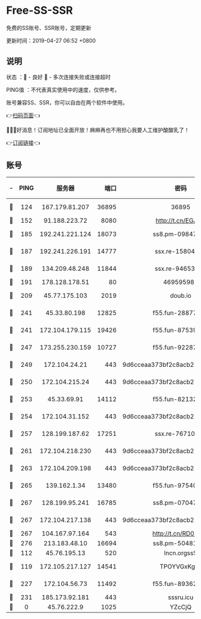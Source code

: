 # Free-SS-SSR

免费的SS账号、SSR账号，定期更新

更新时间：2019-04-27 06:52 +0800

## 说明

状态     ：🙂 - 良好 🙁 - 多次连接失败或连接超时

PING值   ：不代表真实使用中的速度，仅供参考。

账号兼容SS、SSR，你可以自由在两个软件中使用。

👉[扫码页面](https://liesauer.github.io/Free-SS-SSR/)👈

🎉🎉🎉好消息！订阅地址已全面开放！麻麻再也不用担心我要人工维护酸酸乳了！

👉[订阅链接](https://www.liesauer.net/yogurt/subscribe?ACCESS_TOKEN=DAYxR3mMaZAsaqUb)👈

## 账号

|-|PING|服务器|端口|密码|加密方式|区域|
|:----:|:----:|:-----:|-----:|:----:|:----:|:----:|
|🙂|124|167.179.81.207|36895|36895|aes-256-cfb|JP|
|🙂|152|91.188.223.72|8080|http://t.cn/EGJIyrl|rc4-md5|RU|
|🙂|185|192.241.221.124|18073|ss8.pm-09847750|aes-256-cfb|US|
|🙂|187|192.241.226.191|14777|ssx.re-15804157|aes-256-cfb|US|
|🙂|189|134.209.48.248|11844|ssx.re-94653207|aes-256-cfb|US|
|🙂|191|178.128.178.51|80|469595985|chacha20|US|
|🙂|209|45.77.175.103|2019|doub.io|aes-128-ctr|SG|
|🙂|241|45.33.80.198|12825|f55.fun-28877106|aes-256-cfb|US|
|🙂|241|172.104.179.115|19426|f55.fun-87539428|aes-256-cfb|SG|
|🙂|247|173.255.230.159|10727|f55.fun-92287038|aes-256-cfb|US|
|🙂|249|172.104.24.21|443|9d6cceaa373bf2c8acb22e60b6a58be6|aes-256-cfb|US|
|🙂|250|172.104.215.24|443|9d6cceaa373bf2c8acb22e60b6a58be6|aes-256-cfb|US|
|🙂|253|45.33.69.91|14112|f55.fun-82132228|aes-256-cfb|US|
|🙂|254|172.104.31.152|443|9d6cceaa373bf2c8acb22e60b6a58be6|aes-256-cfb|US|
|🙂|257|128.199.187.62|17251|ssx.re-76710195|aes-256-cfb|SG|
|🙂|261|172.104.218.230|443|9d6cceaa373bf2c8acb22e60b6a58be6|aes-256-cfb|US|
|🙂|263|172.104.209.198|443|9d6cceaa373bf2c8acb22e60b6a58be6|aes-256-cfb|US|
|🙂|265|139.162.1.34|13480|f55.fun-97540163|aes-256-cfb|SG|
|🙂|267|128.199.95.241|16785|ss8.pm-07047085|aes-256-cfb|SG|
|🙂|267|172.104.217.138|443|9d6cceaa373bf2c8acb22e60b6a58be6|aes-256-cfb|US|
|🙂|267|104.167.97.164|543|http://t.cn/RD0D7sx|rc4-md5|CA|
|🙂|276|213.183.48.10|16694|ss8.pm-50481530|rc4-md5|RU|
|🙂|112|45.76.195.13|520|lncn.orgss5|rc4|JP|
|🙂|119|172.105.217.127|14541|TPOYVGxKglpi|aes-256-cfb|JP|
|🙂|227|172.104.56.73|11492|f55.fun-89362117|aes-256-cfb|SG|
|🙂|231|185.173.92.181|443|sssru.icu|rc4-md5|RU|
|🙁|0|45.76.222.9|1025|YZcCjQ|rc4-md5|JP|

